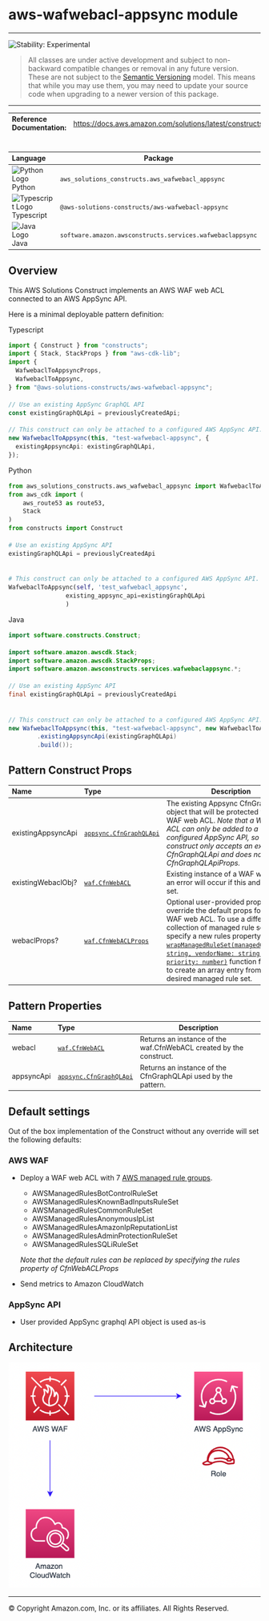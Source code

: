 # aws-wafwebacl-appsync module

<!--BEGIN STABILITY BANNER-->

---

![Stability: Experimental](https://img.shields.io/badge/stability-Experimental-important.svg?style=for-the-badge)

> All classes are under active development and subject to non-backward compatible changes or removal in any
> future version. These are not subject to the [Semantic Versioning](https://semver.org/) model.
> This means that while you may use them, you may need to update your source code when upgrading to a newer version of this package.

---

<!--END STABILITY BANNER-->

| **Reference Documentation**: | <span style="font-weight: normal">https://docs.aws.amazon.com/solutions/latest/constructs/</span> |
| :--------------------------- | :------------------------------------------------------------------------------------------------ |

<div style="height:8px"></div>

| **Language**                                                                                   | **Package**                                               |
| :--------------------------------------------------------------------------------------------- | --------------------------------------------------------- |
| ![Python Logo](https://docs.aws.amazon.com/cdk/api/latest/img/python32.png) Python             | `aws_solutions_constructs.aws_wafwebacl_appsync`          |
| ![Typescript Logo](https://docs.aws.amazon.com/cdk/api/latest/img/typescript32.png) Typescript | `@aws-solutions-constructs/aws-wafwebacl-appsync`         |
| ![Java Logo](https://docs.aws.amazon.com/cdk/api/latest/img/java32.png) Java                   | `software.amazon.awsconstructs.services.wafwebaclappsync` |

## Overview

This AWS Solutions Construct implements an AWS WAF web ACL connected to an AWS AppSync API.

Here is a minimal deployable pattern definition:

Typescript

```typescript
import { Construct } from "constructs";
import { Stack, StackProps } from "aws-cdk-lib";
import {
  WafwebaclToAppsyncProps,
  WafwebaclToAppsync,
} from "@aws-solutions-constructs/aws-wafwebacl-appsync";

// Use an existing AppSync GraphQL API
const existingGraphQLApi = previouslyCreatedApi;

// This construct can only be attached to a configured AWS AppSync API.
new WafwebaclToAppsync(this, "test-wafwebacl-appsync", {
  existingAppsyncApi: existingGraphQLApi,
});
```

Python

```python
from aws_solutions_constructs.aws_wafwebacl_appsync import WafwebaclToAppsyncProps, WafwebaclToAppsync
from aws_cdk import (
    aws_route53 as route53,
    Stack
)
from constructs import Construct

# Use an existing AppSync API
existingGraphQLApi = previouslyCreatedApi


# This construct can only be attached to a configured AWS AppSync API.
WafwebaclToAppsync(self, 'test_wafwebacl_appsync',
                existing_appsync_api=existingGraphQLApi
                )
```

Java

```java
import software.constructs.Construct;

import software.amazon.awscdk.Stack;
import software.amazon.awscdk.StackProps;
import software.amazon.awsconstructs.services.wafwebaclappsync.*;

// Use an existing AppSync API
final existingGraphQLApi = previouslyCreatedApi


// This construct can only be attached to a configured AWS AppSync API.
new WafwebaclToAppsync(this, "test-wafwebacl-appsync", new WafwebaclToAppsyncProps.Builder()
        .existingAppsyncApi(existingGraphQLApi)
        .build());
```

## Pattern Construct Props

| **Name**           | **Type**                                                                                                          | **Description**                                                                                                                                                                                                                                                                                                                                                                   |
| :----------------- | :---------------------------------------------------------------------------------------------------------------- | --------------------------------------------------------------------------------------------------------------------------------------------------------------------------------------------------------------------------------------------------------------------------------------------------------------------------------------------------------------------------------- |
| existingAppsyncApi | [`appsync.CfnGraphQLApi`](https://docs.aws.amazon.com/cdk/api/v2/docs/aws-cdk-lib.aws_appsync.CfnGraphQLApi.html) | The existing Appsync CfnGraphQLApi object that will be protected with the WAF web ACL. _Note that a WAF web ACL can only be added to a configured AppSync API, so this construct only accepts an existing CfnGraphQLApi and does not accept CfnGraphQLApiProps._                                                                                                                  |
| existingWebaclObj? | [`waf.CfnWebACL`](https://docs.aws.amazon.com/cdk/api/v2/docs/aws-cdk-lib.aws_waf.CfnWebACL.html)                 | Existing instance of a WAF web ACL, an error will occur if this and props is set.                                                                                                                                                                                                                                                                                                 |
| webaclProps?       | [`waf.CfnWebACLProps`](https://docs.aws.amazon.com/cdk/api/v2/docs/aws-cdk-lib.aws_waf.CfnWebACLProps.html)       | Optional user-provided props to override the default props for the AWS WAF web ACL. To use a different collection of managed rule sets, specify a new rules property. Use our [`wrapManagedRuleSet(managedGroupName: string, vendorName: string, priority: number)`](../core/lib/waf-defaults.ts) function from core to create an array entry from each desired managed rule set. |

## Pattern Properties

| **Name**   | **Type**                                                                                                          | **Description**                                                    |
| :--------- | :---------------------------------------------------------------------------------------------------------------- | ------------------------------------------------------------------ |
| webacl     | [`waf.CfnWebACL`](https://docs.aws.amazon.com/cdk/api/v2/docs/aws-cdk-lib.aws_waf.CfnWebACL.html)                 | Returns an instance of the waf.CfnWebACL created by the construct. |
| appsyncApi | [`appsync.CfnGraphQLApi`](https://docs.aws.amazon.com/cdk/api/v2/docs/aws-cdk-lib.aws_appsync.CfnGraphQLApi.html) | Returns an instance of the CfnGraphQLApi used by the pattern.      |

## Default settings

Out of the box implementation of the Construct without any override will set the following defaults:

### AWS WAF

- Deploy a WAF web ACL with 7 [AWS managed rule groups](https://docs.aws.amazon.com/waf/latest/developerguide/aws-managed-rule-groups-list.html).

  - AWSManagedRulesBotControlRuleSet
  - AWSManagedRulesKnownBadInputsRuleSet
  - AWSManagedRulesCommonRuleSet
  - AWSManagedRulesAnonymousIpList
  - AWSManagedRulesAmazonIpReputationList
  - AWSManagedRulesAdminProtectionRuleSet
  - AWSManagedRulesSQLiRuleSet

  _Note that the default rules can be replaced by specifying the rules property of CfnWebACLProps_

- Send metrics to Amazon CloudWatch

### AppSync API

- User provided AppSync graphql API object is used as-is

## Architecture

![Architecture Diagram](architecture.png)

---

&copy; Copyright Amazon.com, Inc. or its affiliates. All Rights Reserved.
